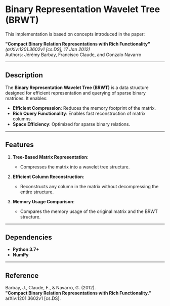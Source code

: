 # Binary Representation Wavelet Tree (BRWT)

This implementation is based on concepts introduced in the paper:

**"Compact Binary Relation Representations with Rich Functionality"**  
*(arXiv:1201.3602v1 [cs.DS], 17 Jan 2012)*  
Authors: Jérémy Barbay, Francisco Claude, and Gonzalo Navarro  

---

## Description

The **Binary Representation Wavelet Tree (BRWT)** is a data structure designed for efficient representation and querying of sparse binary matrices. It enables:

- **Efficient Compression**: Reduces the memory footprint of the matrix.
- **Rich Query Functionality**: Enables fast reconstruction of matrix columns.
- **Space Efficiency**: Optimized for sparse binary relations.

---

## Features

1. **Tree-Based Matrix Representation**:
   - Compresses the matrix into a wavelet tree structure.

2. **Efficient Column Reconstruction**:
   - Reconstructs any column in the matrix without decompressing the entire structure.

3. **Memory Usage Comparison**:
   - Compares the memory usage of the original matrix and the BRWT structure.

---

## Dependencies

- **Python 3.7+**
- **NumPy**

---

## Reference

Barbay, J., Claude, F., & Navarro, G. (2012).  
**"Compact Binary Relation Representations with Rich Functionality."**  
arXiv:1201.3602v1 [cs.DS].

